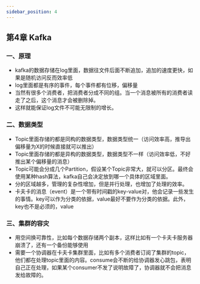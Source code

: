 ```yaml
---
sidebar_position: 4
---
```


## 第4章 Kafka

### 一、原理

- kafka的数据存储在log里面，数据往文件后面不断追加，追加的速度更快，如果是随机访问反而效率低
- log里面都是有序的事件，每个事件都有位移，偏移量
- 当然有很多个消费者，把消费者分成不同的组。当一个消息被所有的消费者读走了之后，这个消息才会被删除掉。
- 这样就能保证log文件不可能无限制的增长。

### 二、数据类型

- Topic里面存储的都是同构的数据类型，数据类型统一（访问效率高，推导出偏移量为X的时候直接就可以推出）
- Topic里面存储的都是异构的数据类型，数据类型不一样（访问效率低，不好推出某个偏移量的消息）
- Topic可能会分成几个Partition，假设某个Topic非常大，就可以分区。最终会使用某种hash算法，kafka自己会决定放到哪一个具体的区域里面。
- 分的区域越多，管理的复杂性增加，但是并行处理，也增加了处理的效率。
- 卡夫卡的消息（event）是一个带有时间戳的key-value对，他会记录一些发生的事情。key可以作为分类的依据，value最好不要作为分类的依据。此外，key也不是必须的，value

### 三、集群的容灾

- 用空间换可靠性，比如每个数据存储两个副本，这样比如有一个卡夫卡服务器崩溃了，还有一个备份能够使用
- 需要一个协调器在卡夫卡集群里面，比如有多个消费者订阅了集群的topic，他们都在处理topic里面的内容。consume会不断的给协调器发心跳包，表明自己正在处理，如果某个consumer不发了说明故障了，协调器就不会把消息发给故障的。
